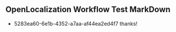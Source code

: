 ## OpenLocalization Workflow Test MarkDown

* 5283ea60-6e1b-4352-a7aa-af44ea2ed4f7 
thanks!



<!--HONumber=Feb16_HO3-->
